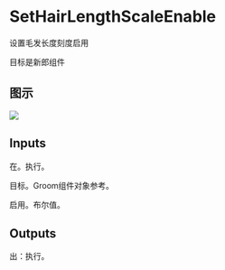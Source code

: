 # SetHairLengthScaleEnable

设置毛发长度刻度启用

目标是新郎组件

## 图示

![]($-20221218-19155843.png)

## Inputs

在。执行。

目标。Groom组件对象参考。

启用。布尔值。  

## Outputs

出：执行。
